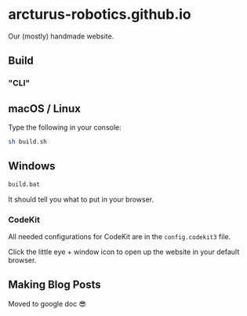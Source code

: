 # arcturus-robotics.github.io

Our (mostly) handmade website.

## Build

### "CLI"

## macOS / Linux

Type the following in your console:

```bash
sh build.sh
```

## Windows

```bat
build.bat
```

It should tell you what to put in your browser.

### CodeKit

All needed configurations for CodeKit are in the `config.codekit3` file.

Click the little eye + window icon to open up the website in your default browser.

## Making Blog Posts

Moved to google doc :sunglasses: